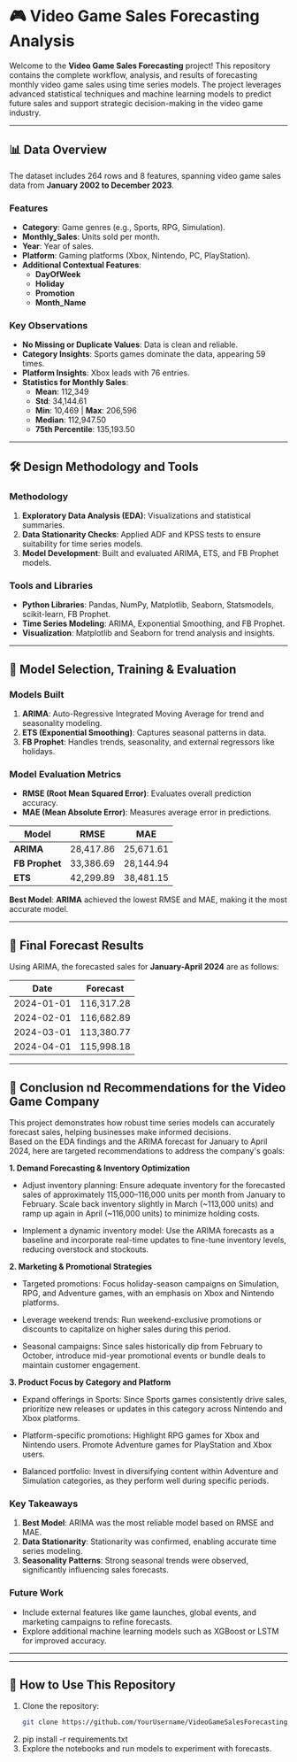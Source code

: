 # 🎮 Video Game Sales Forecasting Analysis  

Welcome to the **Video Game Sales Forecasting** project! This repository contains the complete workflow, analysis, and results of forecasting monthly video game sales 
using time series models. The project leverages advanced statistical techniques and machine learning models to predict future sales and support strategic decision-making
in the video game industry.  

---

## 📊 **Data Overview**  
The dataset includes 264 rows and 8 features, spanning video game sales data from **January 2002 to December 2023**.  

### **Features**  
- **Category**: Game genres (e.g., Sports, RPG, Simulation).  
- **Monthly_Sales**: Units sold per month.  
- **Year**: Year of sales.  
- **Platform**: Gaming platforms (Xbox, Nintendo, PC, PlayStation).  
- **Additional Contextual Features**:  
  - **DayOfWeek**  
  - **Holiday**  
  - **Promotion**  
  - **Month_Name**  

### **Key Observations**  
- **No Missing or Duplicate Values**: Data is clean and reliable.  
- **Category Insights**: Sports games dominate the data, appearing 59 times.  
- **Platform Insights**: Xbox leads with 76 entries.  
- **Statistics for Monthly Sales**:  
  - **Mean**: 112,349  
  - **Std**: 34,144.61  
  - **Min**: 10,469 | **Max**: 206,596  
  - **Median**: 112,947.50  
  - **75th Percentile**: 135,193.50  

---

## 🛠️ **Design Methodology and Tools**  

### **Methodology**  
1. **Exploratory Data Analysis (EDA)**: Visualizations and statistical summaries.  
2. **Data Stationarity Checks**: Applied ADF and KPSS tests to ensure suitability for time series models.  
3. **Model Development**: Built and evaluated ARIMA, ETS, and FB Prophet models.  

### **Tools and Libraries**  
- **Python Libraries**: Pandas, NumPy, Matplotlib, Seaborn, Statsmodels, scikit-learn, FB Prophet.  
- **Time Series Modeling**: ARIMA, Exponential Smoothing, and FB Prophet.  
- **Visualization**: Matplotlib and Seaborn for trend analysis and insights.  

---

## 🤖 **Model Selection, Training & Evaluation**  

### **Models Built**  
1. **ARIMA**: Auto-Regressive Integrated Moving Average for trend and seasonality modeling.  
2. **ETS (Exponential Smoothing)**: Captures seasonal patterns in data.  
3. **FB Prophet**: Handles trends, seasonality, and external regressors like holidays.  

### **Model Evaluation Metrics**  
- **RMSE (Root Mean Squared Error)**: Evaluates overall prediction accuracy.  
- **MAE (Mean Absolute Error)**: Measures average error in predictions.  

| **Model**      | **RMSE**       | **MAE**        |  
|-----------------|----------------|----------------|  
| **ARIMA**      | 28,417.86      | 25,671.61      |  
| **FB Prophet** | 33,386.69      | 28,144.94      |  
| **ETS**        | 42,299.89      | 38,481.15      |  

**Best Model**: **ARIMA** achieved the lowest RMSE and MAE, making it the most accurate model.  

---

## 📅 **Final Forecast Results**  

Using ARIMA, the forecasted sales for **January-April 2024** are as follows:  

| **Date**       | **Forecast** |  
|-----------------|--------------|  
| 2024-01-01     | 116,317.28   |  
| 2024-02-01     | 116,682.89   |  
| 2024-03-01     | 113,380.77   |  
| 2024-04-01     | 115,998.18   |  

---

## 🧠 **Conclusion nd Recommendations for the Video Game Company**

This project demonstrates how robust time series models can accurately forecast sales, helping businesses make informed decisions.  
Based on the EDA findings and the ARIMA forecast for January to April 2024, here are targeted recommendations to address the company's goals:

**1. Demand Forecasting & Inventory Optimization**

  * Adjust inventory planning: Ensure adequate inventory for the forecasted sales of approximately 115,000–116,000 units per month from January to February. Scale back inventory slightly in March (~113,000 units) and ramp up again in April (~116,000 units) to minimize holding costs.
    
  * Implement a dynamic inventory model: Use the ARIMA forecasts as a baseline and incorporate real-time updates to fine-tune inventory levels, reducing overstock and stockouts.

**2. Marketing & Promotional Strategies**

  * Targeted promotions: Focus holiday-season campaigns on Simulation, RPG, and Adventure games, with an emphasis on Xbox and Nintendo platforms.
   
  * Leverage weekend trends: Run weekend-exclusive promotions or discounts to capitalize on higher sales during this period.
    
  * Seasonal campaigns: Since sales historically dip from February to October, introduce mid-year promotional events or bundle deals to maintain customer engagement.

**3. Product Focus by Category and Platform**

  * Expand offerings in Sports: Since Sports games consistently drive sales, prioritize new releases or updates in this category across Nintendo and Xbox platforms.
    
  * Platform-specific promotions:
      Highlight RPG games for Xbox and Nintendo users.
      Promote Adventure games for PlayStation and Xbox users.
    
  * Balanced portfolio: Invest in diversifying content within Adventure and Simulation categories, as they perform well during specific periods.



### **Key Takeaways**  
1. **Best Model**: ARIMA was the most reliable model based on RMSE and MAE.  
2. **Data Stationarity**: Stationarity was confirmed, enabling accurate time series modeling.  
3. **Seasonality Patterns**: Strong seasonal trends were observed, significantly influencing sales forecasts.  

### **Future Work**  
- Include external features like game launches, global events, and marketing campaigns to refine forecasts.  
- Explore additional machine learning models such as XGBoost or LSTM for improved accuracy.  

---

---

## 🚀 **How to Use This Repository**  
1. Clone the repository:  
   ```bash
   git clone https://github.com/YourUsername/VideoGameSalesForecasting.git

2. pip install -r requirements.txt
3. Explore the notebooks and run models to experiment with forecasts.

